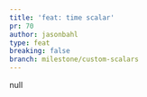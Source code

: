 ```yaml
---
title: 'feat: time scalar'
pr: 70
author: jasonbahl
type: feat
breaking: false
branch: milestone/custom-scalars
---
```

null
